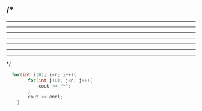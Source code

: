 /*
---------------------------------
* * * * * *
* * * * * *
* * * * * *
* * * * * *
* * * * * *
* * * * * *
----------------------------------
*/

```c
  for(int i(0); i<n; i++){
        for(int j(0); j<n; j++){
            cout << "*";
        }
        cout << endl;
    }
```
